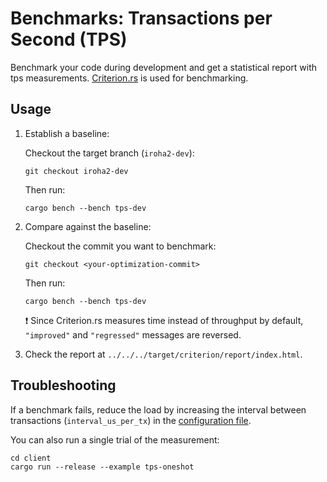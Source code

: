 # Benchmarks: Transactions per Second (TPS)

Benchmark your code during development and get a statistical report with tps measurements. [Criterion.rs](https://github.com/bheisler/criterion.rs) is used for benchmarking.

## Usage

1. Establish a baseline:

    Checkout the target branch (`iroha2-dev`):
    ```
    git checkout iroha2-dev
    ```
    Then run:
    ```
    cargo bench --bench tps-dev
    ```

2. Compare against the baseline:

    Checkout the commit you want to benchmark:
    ```
    git checkout <your-optimization-commit>
    ```
    Then run:
    ```
    cargo bench --bench tps-dev
    ```
    
    :exclamation: Since Criterion.rs measures time instead of throughput by default, `"improved"` and `"regressed"` messages are reversed.

3. Check the report at `../../../target/criterion/report/index.html`.

## Troubleshooting

If a benchmark fails, reduce the load by increasing the interval between transactions (`interval_us_per_tx`) in the [configuration file](config.json).

You can also run a single trial of the measurement:

```
cd client
cargo run --release --example tps-oneshot
```
